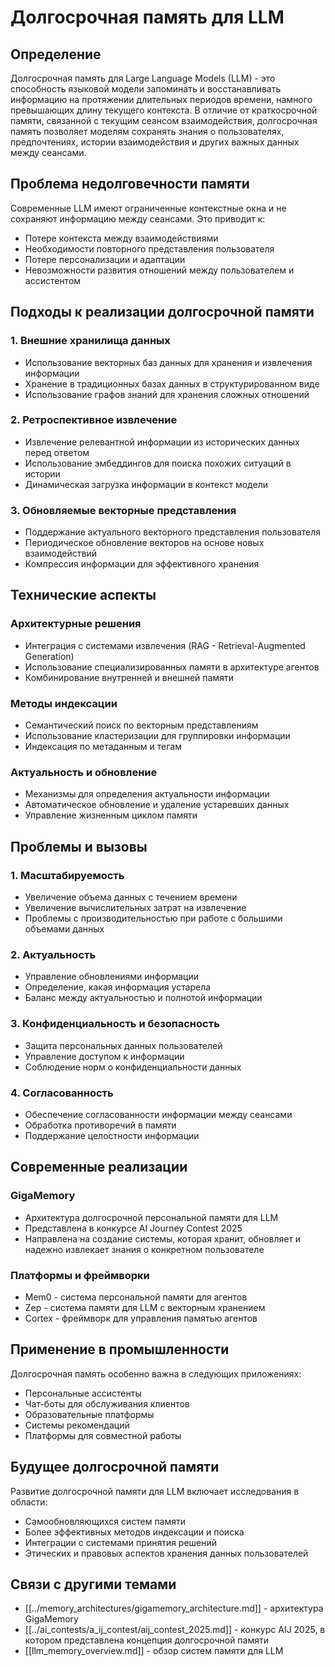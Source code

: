 # Долгосрочная память для LLM

## Определение

Долгосрочная память для Large Language Models (LLM) - это способность языковой модели запоминать и восстанавливать информацию на протяжении длительных периодов времени, намного превышающих длину текущего контекста. В отличие от краткосрочной памяти, связанной с текущим сеансом взаимодействия, долгосрочная память позволяет моделям сохранять знания о пользователях, предпочтениях, истории взаимодействия и других важных данных между сеансами.

## Проблема недолговечности памяти

Современные LLM имеют ограниченные контекстные окна и не сохраняют информацию между сеансами. Это приводит к:

- Потере контекста между взаимодействиями
- Необходимости повторного представления пользователя
- Потере персонализации и адаптации
- Невозможности развития отношений между пользователем и ассистентом

## Подходы к реализации долгосрочной памяти

### 1. Внешние хранилища данных
- Использование векторных баз данных для хранения и извлечения информации
- Хранение в традиционных базах данных в структурированном виде
- Использование графов знаний для хранения сложных отношений

### 2. Ретроспективное извлечение
- Извлечение релевантной информации из исторических данных перед ответом
- Использование эмбеддингов для поиска похожих ситуаций в истории
- Динамическая загрузка информации в контекст модели

### 3. Обновляемые векторные представления
- Поддержание актуального векторного представления пользователя
- Периодическое обновление векторов на основе новых взаимодействий
- Компрессия информации для эффективного хранения

## Технические аспекты

### Архитектурные решения
- Интеграция с системами извлечения (RAG - Retrieval-Augmented Generation)
- Использование специализированных памяти в архитектуре агентов
- Комбинирование внутренней и внешней памяти

### Методы индексации
- Семантический поиск по векторным представлениям
- Использование кластеризации для группировки информации
- Индексация по метаданным и тегам

### Актуальность и обновление
- Механизмы для определения актуальности информации
- Автоматическое обновление и удаление устаревших данных
- Управление жизненным циклом памяти

## Проблемы и вызовы

### 1. Масштабируемость
- Увеличение объема данных с течением времени
- Увеличение вычислительных затрат на извлечение
- Проблемы с производительностью при работе с большими объемами данных

### 2. Актуальность
- Управление обновлениями информации
- Определение, какая информация устарела
- Баланс между актуальностью и полнотой информации

### 3. Конфиденциальность и безопасность
- Защита персональных данных пользователей
- Управление доступом к информации
- Соблюдение норм о конфиденциальности данных

### 4. Согласованность
- Обеспечение согласованности информации между сеансами
- Обработка противоречий в памяти
- Поддержание целостности информации

## Современные реализации

### GigaMemory
- Архитектура долгосрочной персональной памяти для LLM
- Представлена в конкурсе AI Journey Contest 2025
- Направлена на создание системы, которая хранит, обновляет и надежно извлекает знания о конкретном пользователе

### Платформы и фреймворки
- Mem0 - система персональной памяти для агентов
- Zep - система памяти для LLM с векторным хранением
- Cortex - фреймворк для управления памятью агентов

## Применение в промышленности

Долгосрочная память особенно важна в следующих приложениях:
- Персональные ассистенты
- Чат-боты для обслуживания клиентов
- Образовательные платформы
- Системы рекомендаций
- Платформы для совместной работы

## Будущее долгосрочной памяти

Развитие долгосрочной памяти для LLM включает исследования в области:
- Самообновляющихся систем памяти
- Более эффективных методов индексации и поиска
- Интеграции с системами принятия решений
- Этических и правовых аспектов хранения данных пользователей

## Связи с другими темами

- [[../memory_architectures/gigamemory_architecture.md]] - архитектура GigaMemory
- [[../ai_contests/a_ij_contest/aij_contest_2025.md]] - конкурс AIJ 2025, в котором представлена концепция долгосрочной памяти
- [[llm_memory_overview.md]] - обзор систем памяти для LLM